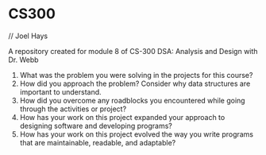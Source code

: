 # CS300
// Joel Hays

A repository created for module 8 of CS-300 DSA: Analysis and Design with Dr. Webb

1. What was the problem you were solving in the projects for this course?
2. How did you approach the problem? Consider why data structures are important to understand.
3. How did you overcome any roadblocks you encountered while going through the activities or project?
4. How has your work on this project expanded your approach to designing software and developing programs?
5. How has your work on this project evolved the way you write programs that are maintainable, readable, and adaptable?
